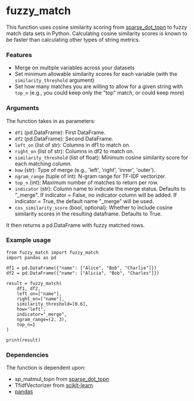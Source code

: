 # fuzzy_match
This function uses cosine similarity scoring from [sparse_dot_topn](https://github.com/ing-bank/sparse_dot_topn) to fuzzy match data sets in Python. Calculating cosine similarity scores is known to be faster than calculating other types of string metrics. 

### Features
- Merge on multiple variables across your datasets
- Set minimum allowable similarity scores for each variable (with the `similarity_threshold` argument)
- Set how many matches you are willing to allow for a given string with `top_n` (e.g., you could keep only the "top" match, or could keep more)

### Arguments
The function takes in as parameters: 
- `df1` (pd.DataFrame): First DataFrame.
- `df2` (pd.DataFrame): Second DataFrame.
- `left_on` (list of str): Columns in df1 to match on.
- `right_on` (list of str): Columns in df2 to match on.
- `similarity_threshold` (list of float): Minimum cosine similarity score for each matching column.
- `how` (str): Type of merge (e.g., 'left', 'right', 'inner', 'outer').
- `ngram_range` (tuple of int): N-gram range for TF-IDF vectorizer.
- `top_n` (int): Maximum number of matches to return per row.
- `indicator` (str): Column name to indicate the merge status. Defaults to "_merge". If indicator = False, no indicator column will be added. If indicator = True, the default name "_merge" will be used.
- `cos_similarity_score` (bool, optional): Whether to include cosine similarity scores in the resulting dataframe. Defaults to True.

It then returns a pd.DataFrame with fuzzy matched rows.

### Example usage

```
from fuzzy_match import fuzzy_match
import pandas as pd 

df1 = pd.DataFrame({"name": ["Alice", "Bob", "Charlie"]})
df2 = pd.DataFrame({"name": ["Alicia", "Bob", "Charles"]})

result = fuzzy_match(
    df1, df2,
    left_on=["name"],
    right_on=["name"],
    similarity_threshold=[0.6],
    how="left",
    indicator="_merge",
    ngram_range=(2, 3),
    top_n=1
)

print(result)
```

### Dependencies
The function is dependent upon:
- sp_matmul_topn from [sparse_dot_topn](https://github.com/ing-bank/sparse_dot_topn)
- TfidfVectorizer from [scikit-learn](https://github.com/scikit-learn/scikit-learn)
- [pandas](https://github.com/pandas-dev/pandas)
